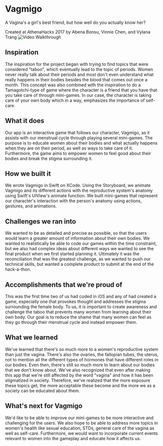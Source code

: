 # Vagmigo
A Vagina's a girl's best friend, but how well do you actually know her?

Created at AthenaHacks 2017 by Abena Bonsu, Vinnie Chen, and Vylana Trang
<img src='http://i.imgur.com/wsNZ0bF.gif' title='Video Walkthrough' width='' alt='Video Walkthrough' />

## Inspiration
The inspiration for the project began with trying to find topics that were considered "taboo", which eventually lead to the topic of periods. Women never really talk about their periods and most don't even understand what really happens in their bodies besides the blood that comes out once a month. This concept was also combined with the inspiration to do a Tamagotchi-type of game where the character is a friend that you have that you take care of through mini-games. In our case, the character is taking care of your own body which in a way, emphasizes the importance of self-care.

## What it does
Our app is an interactive game that follows our character, Vagmigo, as it assists with our menstrual cycle through playing several mini-games. The purpose is to educate women about their bodies and what actually happens when they are on their period, as well as ways to take care of it. Furthermore, the game aims to empower women to feel good about their bodies and break the stigma surrounding it.

## How we built it
We wrote Vagmigo in Swift on XCode. Using the Storyboard, we animate Vagmigo and its different actions with the reproductive system's anatomy using Swift's UIView's animate function. We built mini-games that represent our character's interaction with the person's anatomy using actions, gestures, and animations.

## Challenges we ran into
We wanted to be as detailed and precise as possible, so that the users would learn a greater amount of information about their own bodies. We wanted to realistically be able to code our games within the time constraint, but we also had complex ideas about different ways we wanted to see the final product when we first started planning it. Ultimately it was the reconciliation that was the greatest challenge, as we wanted to push our technical skills, but wanted a complete product to submit at the end of the hack-a-thon.

## Accomplishments that we're proud of
This was the first time two of us had coded in iOS and any of had created a game, especially one that provokes thought and addresses the stigma surrounding the female body. To us, it is important to create awareness and challenge the taboo that prevents many women from learning about their own body. Our goal is to reduce the shame that many women can feel as they go through their menstrual cycle and instead empower them.

## What we learned
We've learned that there's so much more to a women's reproductive system than just the vagina. There's also the ovaries, the fallopian tubes, the uterus, not to mention all the different types of hormones that have different roles in our bodies. Even then, there's still so much more to learn about our bodies that we don't know about. We've also recognized that even after making this app that we're still affected by the word "vagina" and how it has been stigmatized in society. Therefore, we've realized that the more exposure these topics get, the more acceptable these become and the more we as a society can be educated about them.

## What's next for Vagmigo
We'd like to be able to improve our mini-games to be more interactive and challenging for the users. We also hope to be able to address more topics in women's health like sexual education, STDs, general care of the vagina as well as self-care. Furthermore, we would want to incorporate current events relevant to women into the gameplay and educate how it affects us.
